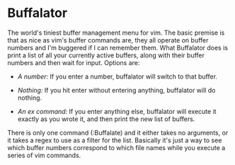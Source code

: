 # Buffalator

The world's tiniest buffer management menu for vim. The basic premise is that
as nice as vim's buffer commands are, they all operate on buffer numbers and I'm
buggered if I can remember them. What Buffalator does is print a list of all
your currently active buffers, along with their buffer numbers and then wait for
input. Options are:

- *A number:* If you enter a number, buffalator will switch to that buffer.

- *Nothing:* If you hit enter without entering anything, buffalator will do
  nothing.

- *An ex command:* If you enter anything else, buffalator will execute it
  exactly as you wrote it, and then print the new list of buffers.

There is only one command (:Buffalate) and it either takes no arguments, or it
takes a regex to use as a filter for the list. Basically it's just a way to see
which buffer numbers correspond to which file names while you execute a series
of vim commands.

